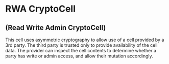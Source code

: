 # RWA CryptoCell
## (Read Write Admin CryptoCell)

This cell uses asymmetric cryptography to allow use of a cell provided by a 3rd party.
The third party is trusted only to provide availability of the cell data.
The provider can inspect the cell contents to determine whether a party has write or admin access, and allow their mutation accordingly.
